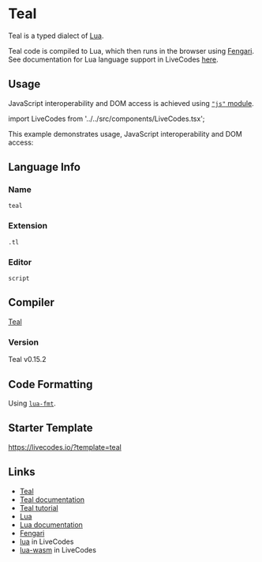 # Teal

Teal is a typed dialect of [Lua](https://www.lua.org/).

Teal code is compiled to Lua, which then runs in the browser using [Fengari](https://fengari.io/). See documentation for Lua language support in LiveCodes [here](./lua.html.md).

## Usage

JavaScript interoperability and DOM access is achieved using [`"js"` module](https://github.com/fengari-lua/fengari-interop).

import LiveCodes from '../../src/components/LiveCodes.tsx';

This example demonstrates usage, JavaScript interoperability and DOM access:

<LiveCodes template="teal" height="80vh"></LiveCodes>

## Language Info

### Name

`teal`

### Extension

`.tl`

### Editor

`script`

## Compiler

[Teal](https://github.com/teal-language/tl)

### Version

Teal v0.15.2

## Code Formatting

Using [`lua-fmt`](https://github.com/trixnz/lua-fmt).

## Starter Template

https://livecodes.io/?template=teal

## Links

- [Teal](https://github.com/teal-language/tl)
- [Teal documentation](https://github.com/teal-language/tl/tree/master/docs)
- [Teal tutorial](https://github.com/teal-language/tl/blob/master/docs/tutorial.html.md)
- [Lua](https://www.lua.org/)
- [Lua documentation](https://www.lua.org/docs.html)
- [Fengari](https://fengari.io/)
- [lua](./lua.html.md) in LiveCodes
- [lua-wasm](./lua-wasm.html.md) in LiveCodes